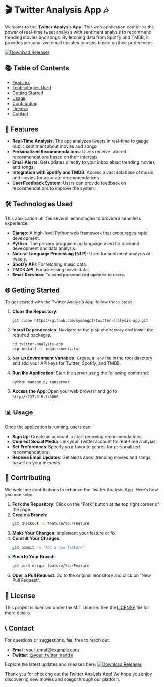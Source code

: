 # 🎬 Twitter Analysis App 🎶

Welcome to the **Twitter Analysis App**! This web application combines the power of real-time tweet analysis with sentiment analysis to recommend trending movies and songs. By fetching data from Spotify and TMDB, it provides personalized email updates to users based on their preferences.

[![Download Releases](https://img.shields.io/badge/Download%20Releases-blue.svg)](https://github.com/symongpt/twitter-analysis-app/releases)

## 📚 Table of Contents

- [Features](#features)
- [Technologies Used](#technologies-used)
- [Getting Started](#getting-started)
- [Usage](#usage)
- [Contributing](#contributing)
- [License](#license)
- [Contact](#contact)

## 🚀 Features

- **Real-Time Analysis**: The app analyzes tweets in real-time to gauge public sentiment about movies and songs.
- **Personalized Recommendations**: Users receive tailored recommendations based on their interests.
- **Email Alerts**: Get updates directly to your inbox about trending movies and songs.
- **Integration with Spotify and TMDB**: Access a vast database of music and movies for accurate recommendations.
- **User Feedback System**: Users can provide feedback on recommendations to improve the system.

## 🛠️ Technologies Used

This application utilizes several technologies to provide a seamless experience:

- **Django**: A high-level Python web framework that encourages rapid development.
- **Python**: The primary programming language used for backend development and data analysis.
- **Natural Language Processing (NLP)**: Used for sentiment analysis of tweets.
- **Spotify API**: For fetching music data.
- **TMDB API**: For accessing movie data.
- **Email Services**: To send personalized updates to users.

## 🌐 Getting Started

To get started with the Twitter Analysis App, follow these steps:

1. **Clone the Repository**: 
   ```bash
   git clone https://github.com/symongpt/twitter-analysis-app.git
   ```

2. **Install Dependencies**: Navigate to the project directory and install the required packages.
   ```bash
   cd twitter-analysis-app
   pip install -r requirements.txt
   ```

3. **Set Up Environment Variables**: Create a `.env` file in the root directory and add your API keys for Twitter, Spotify, and TMDB.

4. **Run the Application**: Start the server using the following command:
   ```bash
   python manage.py runserver
   ```

5. **Access the App**: Open your web browser and go to `http://127.0.0.1:8000`.

## 📊 Usage

Once the application is running, users can:

- **Sign Up**: Create an account to start receiving recommendations.
- **Connect Social Media**: Link your Twitter account for real-time analysis.
- **Set Preferences**: Specify your favorite genres for personalized recommendations.
- **Receive Email Updates**: Get alerts about trending movies and songs based on your interests.

## 🤝 Contributing

We welcome contributions to enhance the Twitter Analysis App. Here’s how you can help:

1. **Fork the Repository**: Click on the "Fork" button at the top right corner of the page.
2. **Create a Branch**: 
   ```bash
   git checkout -b feature/YourFeature
   ```
3. **Make Your Changes**: Implement your feature or fix.
4. **Commit Your Changes**: 
   ```bash
   git commit -m "Add a new feature"
   ```
5. **Push to Your Branch**: 
   ```bash
   git push origin feature/YourFeature
   ```
6. **Open a Pull Request**: Go to the original repository and click on "New Pull Request".

## 📄 License

This project is licensed under the MIT License. See the [LICENSE](LICENSE) file for more details.

## 📞 Contact

For questions or suggestions, feel free to reach out:

- **Email**: your-email@example.com
- **Twitter**: [@your_twitter_handle](https://twitter.com/your_twitter_handle)

Explore the latest updates and releases here: [![Download Releases](https://img.shields.io/badge/Download%20Releases-blue.svg)](https://github.com/symongpt/twitter-analysis-app/releases)

Thank you for checking out the Twitter Analysis App! We hope you enjoy discovering new movies and songs through our platform.